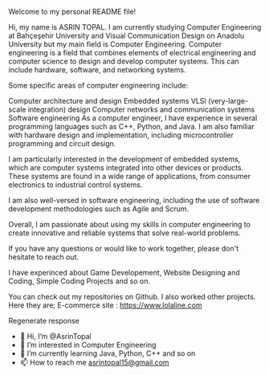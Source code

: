 Welcome to my personal README file!

Hi, my name is ASRIN TOPAL. I am currently studying Computer Engineering at Bahçeşehir University and Visual Communication Design on Anadolu University but my main field is Computer Engineering. Computer engineering is a field that combines elements of electrical engineering and computer science to design and develop computer systems. This can include hardware, software, and networking systems.

Some specific areas of computer engineering include:

Computer architecture and design
Embedded systems
VLSI (very-large-scale integration) design
Computer networks and communication systems
Software engineering
As a computer engineer, I have experience in several programming languages such as C++, Python, and Java. I am also familiar with hardware design and implementation, including microcontroller programming and circuit design.

I am particularly interested in the development of embedded systems, which are computer systems integrated into other devices or products. These systems are found in a wide range of applications, from consumer electronics to industrial control systems.

I am also well-versed in software engineering, including the use of software development methodologies such as Agile and Scrum.

Overall, I am passionate about using my skills in computer engineering to create innovative and reliable systems that solve real-world problems.

If you have any questions or would like to work together, please don't hesitate to reach out.

I have experinced about Game Developement, Website Designing and Coding, Simple Coding Projects and so on.

You can check out my repositories on Github.
I also worked other projects. Here they are;
  E-commerce site : https://www.lolaline.com

Regenerate response
- 👋 Hi, I’m @AsrinTopal
- 👀 I’m interested in Computer Engineering 
- 🌱 I’m currently learning Java, Python, C++ and so on
- 📫 How to reach me asrintopal15@gmail.com


<!---
AsrinTopal/AsrinTopal is a ✨ special ✨ repository because its `README.md` (this file) appears on your GitHub profile.
You can click the Preview link to take a look at your changes.
--->
